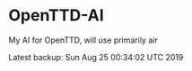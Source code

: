 # OpenTTD-AI
My AI for OpenTTD, will use primarily air

Latest backup: Sun Aug 25 00:34:02 UTC 2019

